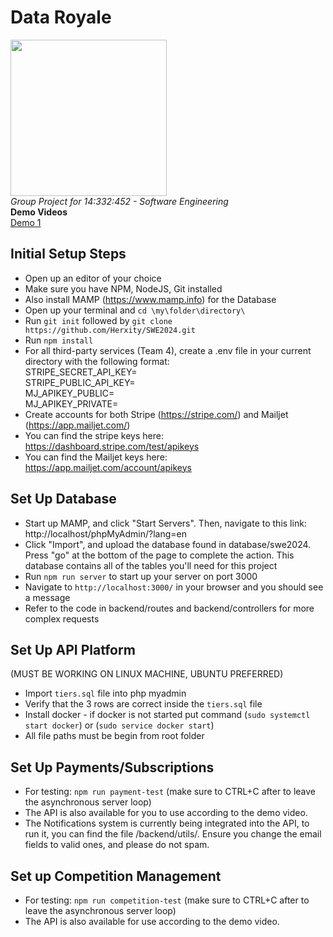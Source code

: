 # Data Royale 
<img src='https://github.com/Herxity/SWE2024/assets/34107608/1d779544-c823-4e7b-b249-07f2793e6651' width='250'>
<br>
<i>Group Project for 14:332:452 - Software Engineering</i>
<br>
<b> Demo Videos </b>
<br>
<a href="https://www.youtube.com/watch?v=_E6fqzHvxds">Demo 1</a>

## Initial Setup Steps 
- Open up an editor of your choice
- Make sure you have NPM, NodeJS, Git installed
- Also install MAMP (https://www.mamp.info) for the Database
- Open up your terminal and `cd \my\folder\directory\`
- Run `git init` followed by `git clone https://github.com/Herxity/SWE2024.git`
- Run `npm install`
- For all third-party services (Team 4), create a .env file in your current directory with the following format:\
    STRIPE_SECRET_API_KEY=\
    STRIPE_PUBLIC_API_KEY=\
    MJ_APIKEY_PUBLIC=\
    MJ_APIKEY_PRIVATE=
- Create accounts for both Stripe (https://stripe.com/) and Mailjet (https://app.mailjet.com/)
- You can find the stripe keys here: https://dashboard.stripe.com/test/apikeys
- You can find the Mailjet keys here: https://app.mailjet.com/account/apikeys

## Set Up Database
- Start up MAMP, and click "Start Servers".  Then, navigate to this link: http://localhost/phpMyAdmin/?lang=en 
- Click "Import", and upload the database found in database/swe2024. Press "go" at the bottom of the page to complete the action. This database contains all of the tables you'll need for this project
- Run `npm run server` to start up your server on port 3000
- Navigate to `http://localhost:3000/` in your browser and you should see a message
- Refer to the code in backend/routes and backend/controllers for more complex requests

 ## Set Up API Platform
 (MUST BE WORKING ON LINUX MACHINE, UBUNTU PREFERRED)
- Import ```tiers.sql``` file into php myadmin
- Verify that the 3 rows are correct inside the ```tiers.sql``` file
- Install docker - if docker is not started put command (```sudo systemctl start docker```) or (```sudo service docker start```)
- All file paths must be begin from root folder

## Set Up Payments/Subscriptions
- For testing: `npm run payment-test` (make sure to CTRL+C after to leave the asynchronous server loop)
- The API is also available for you to use according to the demo video.
- The Notifications system is currently being integrated into the API, to run it, you can find the file /backend/utils/. Ensure you change the email fields to valid ones, and please do not spam.

## Set up Competition Management
- For testing: `npm run competition-test` (make sure to CTRL+C after to leave the asynchronous server loop)
- The API is also available for use according to the demo video.
